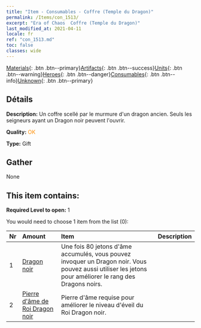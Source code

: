 ```yaml
---
title: "Item - Consumables - Coffre (Temple du Dragon)"
permalink: /Items/con_1513/
excerpt: "Era of Chaos  Coffre (Temple du Dragon)"
last_modified_at: 2021-04-11
locale: fr
ref: "con_1513.md"
toc: false
classes: wide
---
```

 [Materials](/fr/Items/){: .btn .btn--primary}[Artifacts](/fr/Items/Artifacts/){: .btn .btn--success}[Units](/fr/Items/Units/){: .btn .btn--warning}[Heroes](/fr/Items/Heroes/){: .btn .btn--danger}[Consumables](/fr/Items/Consumables/){: .btn .btn--info}[Unknown](/fr/Items/Unknown/){: .btn .btn--primary}

## Détails
 **Description:** Un coffre scellé par le murmure d'un dragon ancien. Seuls les seigneurs ayant un Dragon noir peuvent l'ouvrir.

 **Quality:** <span style="color: #FF8C00">OK</span>

 **Type:** Gift

## Gather

  None

## This item contains:

 **Required Level to open:** 1

 You would need to choose 1 item from the list (0):

  | Nr | Amount |     Item    | Description |
  |:---|:-------|:------------|:-----------:|
  | 1 | [Dragon noir](/fr/Items/unt_250/) | Une fois 80 jetons d'âme accumulés, vous pouvez invoquer un Dragon noir. Vous pouvez aussi utiliser les jetons pour améliorer le rang des Dragons noirs. | 
  | 2 | [Pierre d'âme de Roi Dragon noir](/fr/Items/unt_334/) | Pierre d'âme requise pour améliorer le niveau d'éveil du Roi Dragon noir. | 
